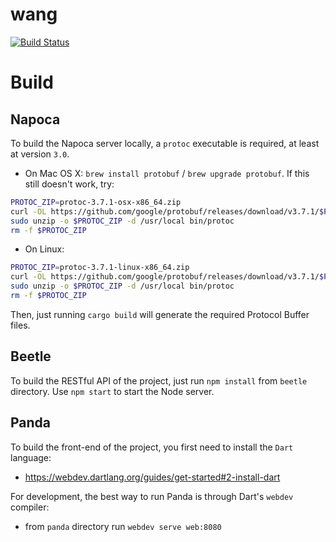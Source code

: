 # wang
[![Build Status](https://travis-ci.org/bciobanu/wang.svg?branch=master)](https://travis-ci.org/bciobanu/wang)

# Build

## Napoca
To build the Napoca server locally, a `protoc` executable is required,
at least at version `3.0`.
- On Mac OS X: `brew install protobuf` / `brew upgrade protobuf`.
If this still doesn't work, try:
```bash
PROTOC_ZIP=protoc-3.7.1-osx-x86_64.zip
curl -OL https://github.com/google/protobuf/releases/download/v3.7.1/$PROTOC_ZIP
sudo unzip -o $PROTOC_ZIP -d /usr/local bin/protoc
rm -f $PROTOC_ZIP
```
- On Linux:
```bash
PROTOC_ZIP=protoc-3.7.1-linux-x86_64.zip
curl -OL https://github.com/google/protobuf/releases/download/v3.7.1/$PROTOC_ZIP
sudo unzip -o $PROTOC_ZIP -d /usr/local bin/protoc
rm -f $PROTOC_ZIP
```
Then, just running `cargo build` will generate the required Protocol Buffer files.

## Beetle
To build the RESTful API of the project, just run `npm install` from `beetle` directory.
Use `npm start` to start the Node server.

## Panda
To build the front-end of the project, you first need to install the `Dart` language:
- https://webdev.dartlang.org/guides/get-started#2-install-dart

For development, the best way to run Panda is through Dart's `webdev` compiler:
- from `panda` directory run `webdev serve web:8080`
